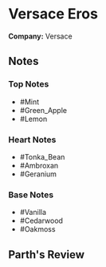 # Versace Eros

**Company:** Versace

## Notes

### Top Notes
- #Mint
- #Green_Apple
- #Lemon

### Heart Notes
- #Tonka_Bean
- #Ambroxan
- #Geranium

### Base Notes
- #Vanilla
- #Cedarwood
- #Oakmoss

## Parth's Review

<!-- Add your review here -->
